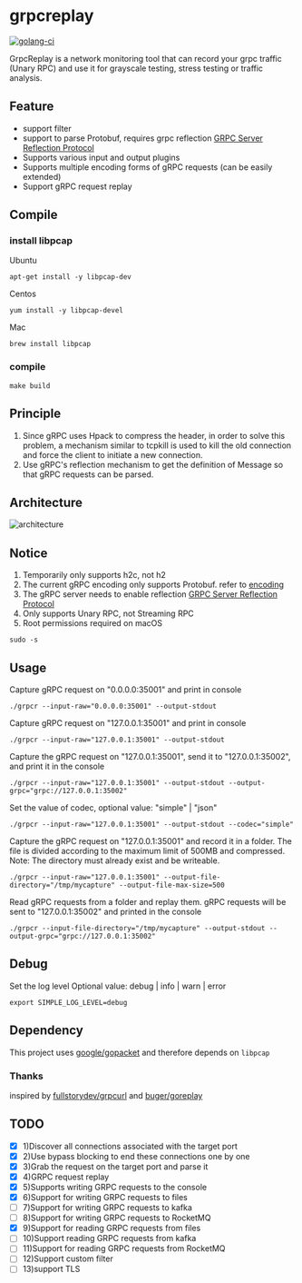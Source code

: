 # grpcreplay
[![golang-ci](https://github.com/vearne/grpcreplay/actions/workflows/golang-ci.yml/badge.svg)](https://github.com/vearne/grpcreplay/actions/workflows/golang-ci.yml)

GrpcReplay is a network monitoring tool that can record your grpc traffic (Unary RPC) 
and use it for grayscale testing, stress testing or traffic analysis.

## Feature
* support filter
* support to parse Protobuf, requires grpc reflection [GRPC Server Reflection Protocol](https://github.com/grpc/grpc/blob/master/doc/server-reflection.md#grpc-server-reflection-protocol)
* Supports various input and output plugins
* Supports multiple encoding forms of gRPC requests (can be easily extended)
* Support gRPC request replay

## Compile
### install libpcap
Ubuntu
```
apt-get install -y libpcap-dev
```
Centos
```
yum install -y libpcap-devel
```
Mac
```
brew install libpcap
```
### compile
```
make build
```

## Principle
1. Since gRPC uses Hpack to compress the header, in order to solve this problem, a mechanism similar to tcpkill 
is used to kill the old connection and force the client to initiate a new connection.
2. Use gRPC's reflection mechanism to get the definition of Message so that gRPC requests can be parsed.

## Architecture
![architecture](https://github.com/vearne/grpcreplay/raw/main/img/grpc.svg)

## Notice
1. Temporarily only supports h2c, not h2
2. The current gRPC encoding only supports Protobuf.
   refer to [encoding](https://github.com/grpc/grpc-go/blob/master/Documentation/encoding.md)
3. The gRPC server needs to enable reflection [GRPC Server Reflection Protocol](https://github.com/grpc/grpc/blob/master/doc/server-reflection.md#grpc-server-reflection-protocol)
4. Only supports Unary RPC, not Streaming RPC
5. Root permissions required on macOS
```
sudo -s
```

## Usage
Capture gRPC request on "0.0.0.0:35001" and print in console
```
./grpcr --input-raw="0.0.0.0:35001" --output-stdout
```
Capture gRPC request on "127.0.0.1:35001" and print in console
```
./grpcr --input-raw="127.0.0.1:35001" --output-stdout
```
Capture the gRPC request on "127.0.0.1:35001", send it to "127.0.0.1:35002", and print it in the console
```
./grpcr --input-raw="127.0.0.1:35001" --output-stdout --output-grpc="grpc://127.0.0.1:35002"
```

Set the value of codec, optional value: "simple" |  "json"
```
./grpcr --input-raw="127.0.0.1:35001" --output-stdout --codec="simple"
```
Capture the gRPC request on "127.0.0.1:35001" and record it in a folder. 
The file is divided according to the maximum limit of 500MB and compressed.
Note: The directory must already exist and be writeable.
```
./grpcr --input-raw="127.0.0.1:35001" --output-file-directory="/tmp/mycapture" --output-file-max-size=500
```
Read gRPC requests from a folder and replay them. gRPC requests will be sent to "127.0.0.1:35002" 
and printed in the console
```
./grpcr --input-file-directory="/tmp/mycapture" --output-stdout --output-grpc="grpc://127.0.0.1:35002"
```

## Debug
Set the log level
Optional value: debug | info | warn | error
```
export SIMPLE_LOG_LEVEL=debug
```

## Dependency
This project uses [google/gopacket](https://github.com/google/gopacket) and therefore depends on `libpcap`

### Thanks
inspired by [fullstorydev/grpcurl](https://github.com/fullstorydev/grpcurl) 
and [buger/goreplay](https://github.com/buger/goreplay)

## TODO
* [x] 1)Discover all connections associated with the target port
* [x] 2)Use bypass blocking to end these connections one by one
* [x] 3)Grab the request on the target port and parse it
* [x] 4)GRPC request replay
* [x] 5)Supports writing GRPC requests to the console
* [x] 6)Support for writing GRPC requests to files
* [ ] 7)Support for writing GRPC requests to kafka
* [ ] 8)Support for writing GRPC requests to RocketMQ
* [x] 9)Support for reading GRPC requests from files
* [ ] 10)Support reading GRPC requests from kafka
* [ ] 11)Support for reading GRPC requests from RocketMQ
* [ ] 12)Support custom filter
* [ ] 13)support TLS
